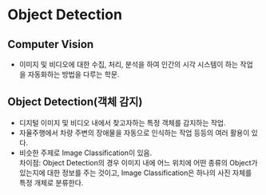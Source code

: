 # Object Detection

## Computer Vision
- 이미지 및 비디오에 대한 수집, 처리, 분석을 하여 인간의 시각 시스템이 하는 작업을 자동화하는 방법을 다루는 학문.

## Object Detection(객체 감지)
- 디지털 이미지 및 비디오 내에서 찾고자하는 특정 객체를 감지하는 작업.
- 자율주행에서 차량 주변의 장애물을 자동으로 인식하는 작업 등등의 여러 활용이 있다.
- 비슷한 주제로 Image Classification이 있음. 
<br/> 차이점: Object Detection의 경우 이미지 내에 어느 위치에 어떤 종류의 Object가 있는지에 대한 정보를 주는 것이고, Image Classification은 하나의 사진 자체를 특정 개체로 분류한다.